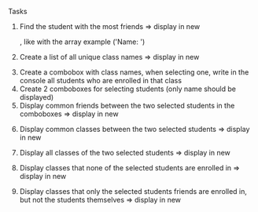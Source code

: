 Tasks
  1) Find the student with the most friends => display in new <p>, like with the array example ('Name: <results>')
  2) Create a list of all unique class names => display in new <p>
  3) Create a combobox with class names, when selecting one, write in the console all students who are enrolled in that class
  4) Create 2 comboboxes for selecting students (only name should be displayed)
  5) Display common friends between the two selected students in the comboboxes => display in new <p>
  6) Display common classes between the two selected students => display in new <p>
  7) Display all classes of the two selected students => display in new <p>
  8) Display classes that none of the selected students are enrolled in => display in new <p>
  9) Display classes that only the selected students friends are enrolled in, but not the students themselves => display in new <p>

